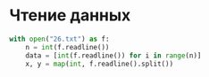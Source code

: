 # Чтение данных

```python
with open("26.txt") as f:
    n = int(f.readline())
    data = [int(f.readline()) for i in range(n)]
    x, y = map(int, f.readline().split())
```